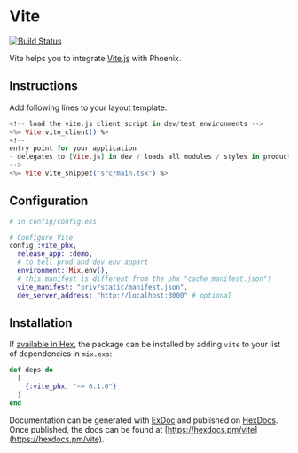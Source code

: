 # Vite
[Vite.js]: https://vitejs.dev/

[![Build Status](https://github.com/mindreframer/vite_phx/workflows/CI/badge.svg)](https://github.com/mindreframer/vite_phx/actions?query=workflow%3A%22CI%22)

Vite helps you to integrate [Vite.js] with Phoenix.

## Instructions

Add following lines to your layout template:

```elixir
<!-- load the vite.js client script in dev/test environments -->
<%= Vite.vite_client() %>
<!--
entry point for your application
- delegates to [Vite.js] in dev / loads all modules / styles in production from the manifest.json
-->
<%= Vite.vite_snippet("src/main.tsx") %>
```

## Configuration

```elixir
# in config/config.exs

# Configure Vite
config :vite_phx,
  release_app: :demo,
  # to tell prod and dev env appart
  environment: Mix.env(),
  # this manifest is different from the phx "cache_manifest.json"!
  vite_manifest: "priv/static/manifest.json",
  dev_server_address: "http://localhost:3000" # optional
```

## Installation

If [available in Hex](https://hex.pm/docs/publish), the package can be installed
by adding `vite` to your list of dependencies in `mix.exs`:

```elixir
def deps do
  [
    {:vite_phx, "~> 0.1.0"}
  ]
end
```

Documentation can be generated with [ExDoc](https://github.com/elixir-lang/ex_doc)
and published on [HexDocs](https://hexdocs.pm). Once published, the docs can
be found at [https://hexdocs.pm/vite](https://hexdocs.pm/vite).
